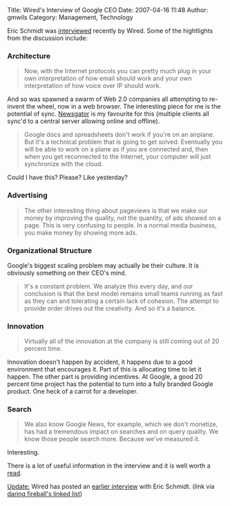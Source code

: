 Title: Wired's Interview of Google CEO
Date: 2007-04-16 11:48
Author: gmwils
Category: Management, Technology

Eric Schmidt was [interviewed][] recently by Wired. Some of the
hightlights from the discussion include:

### Architecture

> Now, with the Internet protocols you can pretty much plug in your own
> interpretation of how email should work and your own interpretation of
> how voice over IP should work.

And so was spawned a swarm of Web 2.0 companies all attempting to
re-invent the wheel, now in a web browser. The interesting piece for me
is the potential of sync. [Newsgator][] is my favourite for this
(multiple clients all sync'd to a central server allowing online and
offline).

> Google docs and spreadsheets don't work if you're on an airplane. But
> it's a technical problem that is going to get solved. Eventually you
> will be able to work on a plane as if you are connected and, then when
> you get reconnected to the Internet, your computer will just
> synchronize with the cloud.

Could I have this? Please? Like yesterday?

### Advertising

> The other interesting thing about pageviews is that we make our money
> by improving the quality, not the quantity, of ads showed on a page.
> This is very confusing to people. In a normal media business, you make
> money by showing more ads.

### Organizational Structure

Google's biggest scaling problem may actually be their culture. It is
obviously something on their CEO's mind.

> It's a constant problem. We analyze this every day, and our conclusion
> is that the best model remains small teams running as fast as they can
> and tolerating a certain lack of cohesion. The attempt to provide
> order drives out the creativity. And so it's a balance.

### Innovation

> Virtually all of the innovation at the company is still coming out of
> 20 percent time.

Innovation doesn't happen by accident, it happens due to a good
environment that encourages it. Part of this is allocating time to let
it happen. The other part is providing incentives. At Google, a good 20
percent time project has the potential to turn into a fully branded
Google product. One heck of a carrot for a developer.

### Search

> We also know Google News, for example, which we don't monetize, has
> had a tremendous impact on searches and on query quality. We know
> those people search more. Because we've measured it.

Interesting.

There is a lot of useful information in the interview and it is well
worth a [read][].

<u>Update:</u> Wired has posted an [earlier interview][] with Eric
Schmidt. (link via [daring fireball's linked list][])

  [interviewed]: http://www.wired.com/techbiz/people/news/2007/04/mag_schmidt_trans?currentPage=all
    "Wired Interview"
  [Newsgator]: http://www.newsgator.com
  [read]: http://www.wired.com/techbiz/people/news/2007/04/mag_schmidt_trans?currentPage=all
  [earlier interview]: http://blog.wired.com/business/2007/04/my_other_interv.html
  [daring fireball's linked list]: http://daringfireball.net/linked/
